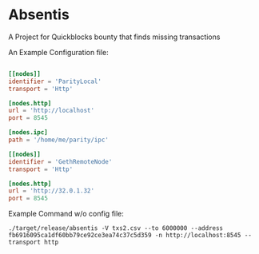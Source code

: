 # Absentis
A Project for Quickblocks bounty that finds missing transactions



An Example Configuration file:

```toml

[[nodes]]
identifier = 'ParityLocal'
transport = 'Http'

[nodes.http]
url = 'http://localhost'
port = 8545

[nodes.ipc]
path = '/home/me/parity/ipc'

[[nodes]]
identifier = 'GethRemoteNode'
transport = 'Http'

[nodes.http]
url = 'http://32.0.1.32'
port = 8545

```


Example Command w/o config file: 


`./target/release/absentis -V txs2.csv --to 6000000 --address fb6916095ca1df60bb79ce92ce3ea74c37c5d359 -n http://localhost:8545 --transport http`
